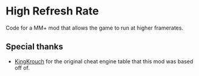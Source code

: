 # High Refresh Rate

Code for a MM+ mod that allows the game to run at higher framerates.

## Special thanks

 - [KingKrouch](https://twitter.com/KingKrouch) for the original cheat engine table that this mod was based off of.
